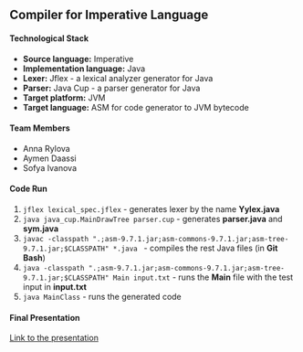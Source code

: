 ## Compiler for Imperative Language

#### Technological Stack

- **Source language:** Imperative
- **Implementation language:** Java
- **Lexer:** Jflex - a lexical analyzer generator for Java
- **Parser:** Java Cup - a parser generator for Java
- **Target platform:** JVM
- **Target language:** ASM for code generator to JVM bytecode

#### Team Members

- Anna Rylova
- Aymen Daassi
- Sofya Ivanova

#### Code Run

1. `jflex lexical_spec.jflex` - generates lexer by the name **Yylex.java**
2. `java java_cup.MainDrawTree parser.cup` - generates **parser.java** and **sym.java**
3. `javac -classpath ".;asm-9.7.1.jar;asm-commons-9.7.1.jar;asm-tree-9.7.1.jar;$CLASSPATH" *.java
` - compiles the rest Java files (in **Git Bash**)
4. `java -classpath ".;asm-9.7.1.jar;asm-commons-9.7.1.jar;asm-tree-9.7.1.jar;$CLASSPATH" Main input.txt` - runs the **Main** file with the test input in **input.txt**
5. `java MainClass` - runs the generated code 

#### Final Presentation

[Link to the presentation](https://docs.google.com/presentation/d/1KQFeQXbT8AWSHJyoHbnpT3SBuFhOKJWTfua25dOWhak/edit#slide=id.gcb9a0b074_1_0)
